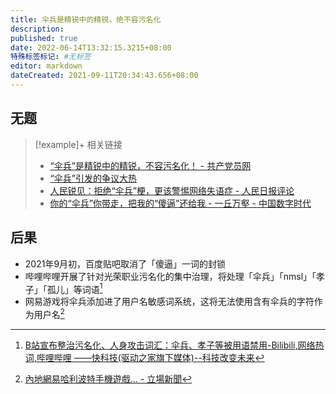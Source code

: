 ```yaml
---
title: 伞兵是精锐中的精锐，绝不容污名化
description:
published: true
date: 2022-06-14T13:32:15.3215+08:00
特殊标签标记: #无标签
editor: markdown
dateCreated: 2021-09-11T20:34:43.656+08:00
---
```


## 无题

> [!example]+ 相关链接
>
> + [“伞兵”是精锐中的精锐，不容污名化！ - 共产党员网](https://web.archive.org/web/20210911123209/https://www.12371.cn/2021/09/06/ARTI1630916710302820.shtml)
> + [“伞兵”引发的争议大热](https://web.archive.org/web/20210909124457/https://www.rfi.fr/cn/中国/20210908-伞兵-引发的争议大热)
> + [人民锐见：拒绝“伞兵”梗，更该警惕网络失语症 - 人民日报评论](https://archive.is/sQPCK "https://china.huanqiu.com/article/44f5oOaOl0J")
> + [你的“伞兵”你带走，把我的“傻逼”还给我 - 一丘万壑 - 中国数字时代](https://web.archive.org/web/20210911123110/https://chinadigitaltimes.net/chinese/670552.html)

## 后果

+   2021年9月初，百度贴吧取消了「傻逼」一词的封锁
+   哔哩哔哩开展了针对光荣职业污名化的集中治理，将处理「伞兵」「nmsl」「孝子」「孤儿」等词语[^781544]
+   网易游戏将伞兵添加进了用户名敏感词系统，这将无法使用含有伞兵的字符作为用户名[^ne_bw]

[^781544]: [B站宣布整治污名化、人身攻击词汇：伞兵、孝子等被用语禁用-Bilibili,网络热词,哔哩哔哩 ——快科技(驱动之家旗下媒体)--科技改变未来](https://web.archive.org/web/20210911123145/https://news.mydrivers.com/1/781/781544.htm)

[^ne_bw]: [內地網易哈利波特手機遊戲... - 立場新聞](https://web.archive.org/web/20210912054723/https://www.thestandnews.com/politics/內地推哈利波特主題遊戲-香港人黑警黃之鋒等列敏感詞)
